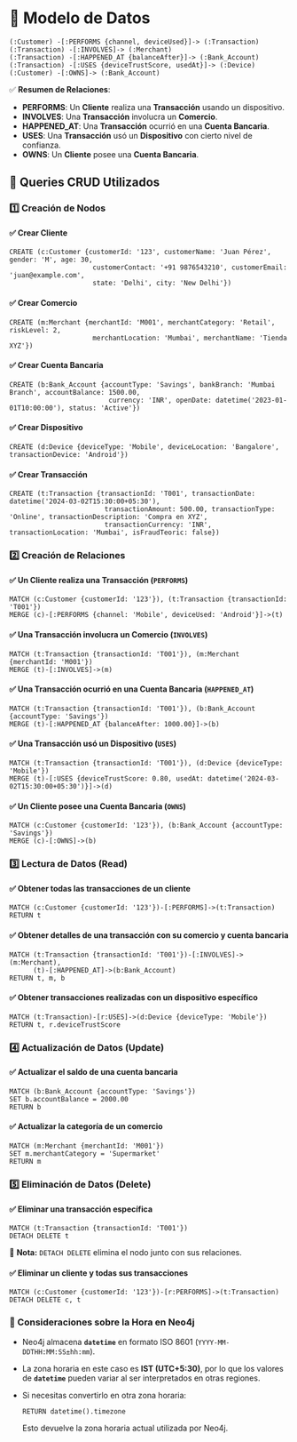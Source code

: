 # **🔹 Modelo de Datos**

```plaintext
(:Customer) -[:PERFORMS {channel, deviceUsed}]-> (:Transaction) 
(:Transaction) -[:INVOLVES]-> (:Merchant) 
(:Transaction) -[:HAPPENED_AT {balanceAfter}]-> (:Bank_Account) 
(:Transaction) -[:USES {deviceTrustScore, usedAt}]-> (:Device) 
(:Customer) -[:OWNS]-> (:Bank_Account)
```

✅ **Resumen de Relaciones**:

- **PERFORMS**: Un **Cliente** realiza una **Transacción** usando un dispositivo.
- **INVOLVES**: Una **Transacción** involucra un **Comercio**.
- **HAPPENED_AT**: Una **Transacción** ocurrió en una **Cuenta Bancaria**.
- **USES**: Una **Transacción** usó un **Dispositivo** con cierto nivel de confianza.
- **OWNS**: Un **Cliente** posee una **Cuenta Bancaria**.

## **🔹 Queries CRUD Utilizados**

### **1️⃣ Creación de Nodos**

#### ✅ **Crear Cliente**

```cypher
CREATE (c:Customer {customerId: '123', customerName: 'Juan Pérez', gender: 'M', age: 30, 
                     customerContact: '+91 9876543210', customerEmail: 'juan@example.com',
                     state: 'Delhi', city: 'New Delhi'})
```

#### ✅ **Crear Comercio**

```cypher
CREATE (m:Merchant {merchantId: 'M001', merchantCategory: 'Retail', riskLevel: 2,
                     merchantLocation: 'Mumbai', merchantName: 'Tienda XYZ'})
```

#### ✅ **Crear Cuenta Bancaria**

```cypher
CREATE (b:Bank_Account {accountType: 'Savings', bankBranch: 'Mumbai Branch', accountBalance: 1500.00, 
                         currency: 'INR', openDate: datetime('2023-01-01T10:00:00'), status: 'Active'})
```

#### ✅ **Crear Dispositivo**

```cypher
CREATE (d:Device {deviceType: 'Mobile', deviceLocation: 'Bangalore', transactionDevice: 'Android'})
```

#### ✅ **Crear Transacción**

```cypher
CREATE (t:Transaction {transactionId: 'T001', transactionDate: datetime('2024-03-02T15:30:00+05:30'),
                        transactionAmount: 500.00, transactionType: 'Online', transactionDescription: 'Compra en XYZ',
                        transactionCurrency: 'INR', transactionLocation: 'Mumbai', isFraudTeoric: false})
```

### **2️⃣ Creación de Relaciones**

#### ✅ **Un Cliente realiza una Transacción (`PERFORMS`)**

```cypher
MATCH (c:Customer {customerId: '123'}), (t:Transaction {transactionId: 'T001'})
MERGE (c)-[:PERFORMS {channel: 'Mobile', deviceUsed: 'Android'}]->(t)
```

#### ✅ **Una Transacción involucra un Comercio (`INVOLVES`)**

```cypher
MATCH (t:Transaction {transactionId: 'T001'}), (m:Merchant {merchantId: 'M001'})
MERGE (t)-[:INVOLVES]->(m)
```

#### ✅ **Una Transacción ocurrió en una Cuenta Bancaria (`HAPPENED_AT`)**

```cypher
MATCH (t:Transaction {transactionId: 'T001'}), (b:Bank_Account {accountType: 'Savings'})
MERGE (t)-[:HAPPENED_AT {balanceAfter: 1000.00}]->(b)
```

#### ✅ **Una Transacción usó un Dispositivo (`USES`)**

```cypher
MATCH (t:Transaction {transactionId: 'T001'}), (d:Device {deviceType: 'Mobile'})
MERGE (t)-[:USES {deviceTrustScore: 0.80, usedAt: datetime('2024-03-02T15:30:00+05:30')}]->(d)
```

#### ✅ **Un Cliente posee una Cuenta Bancaria (`OWNS`)**

```cypher
MATCH (c:Customer {customerId: '123'}), (b:Bank_Account {accountType: 'Savings'})
MERGE (c)-[:OWNS]->(b)
```

### **3️⃣ Lectura de Datos (Read)**

#### ✅ **Obtener todas las transacciones de un cliente**

```cypher
MATCH (c:Customer {customerId: '123'})-[:PERFORMS]->(t:Transaction)
RETURN t
```

#### ✅ **Obtener detalles de una transacción con su comercio y cuenta bancaria**

```cypher
MATCH (t:Transaction {transactionId: 'T001'})-[:INVOLVES]->(m:Merchant),
      (t)-[:HAPPENED_AT]->(b:Bank_Account)
RETURN t, m, b
```

#### ✅ **Obtener transacciones realizadas con un dispositivo específico**

```cypher
MATCH (t:Transaction)-[r:USES]->(d:Device {deviceType: 'Mobile'})
RETURN t, r.deviceTrustScore
```

### **4️⃣ Actualización de Datos (Update)**

#### ✅ **Actualizar el saldo de una cuenta bancaria**

```cypher
MATCH (b:Bank_Account {accountType: 'Savings'})
SET b.accountBalance = 2000.00
RETURN b
```

#### ✅ **Actualizar la categoría de un comercio**

```cypher
MATCH (m:Merchant {merchantId: 'M001'})
SET m.merchantCategory = 'Supermarket'
RETURN m
```

### **5️⃣ Eliminación de Datos (Delete)**

#### ✅ **Eliminar una transacción específica**

```cypher
MATCH (t:Transaction {transactionId: 'T001'})
DETACH DELETE t
```

📌 **Nota:** `DETACH DELETE` elimina el nodo junto con sus relaciones.

#### ✅ **Eliminar un cliente y todas sus transacciones**

```cypher
MATCH (c:Customer {customerId: '123'})-[r:PERFORMS]->(t:Transaction)
DETACH DELETE c, t
```

### **🔹 Consideraciones sobre la Hora en Neo4j**

- Neo4j almacena **`datetime`** en formato ISO 8601 (`YYYY-MM-DDTHH:MM:SS±hh:mm`).
- La zona horaria en este caso es **IST (UTC+5:30)**, por lo que los valores de **`datetime`** pueden variar al ser interpretados en otras regiones.
- Si necesitas convertirlo en otra zona horaria:

  ```cypher
  RETURN datetime().timezone
  ```

  Esto devuelve la zona horaria actual utilizada por Neo4j.

